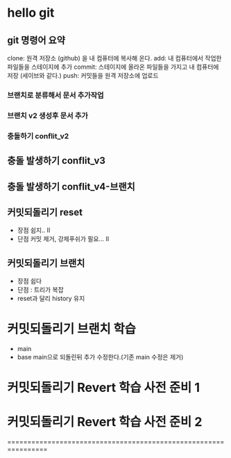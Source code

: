 ﻿# hello git

## git 명령어 요약

clone: 원격 저장소 (github) 을 내 컴퓨터에 복사해 온다.
add: 내 컴퓨터에서 작업한 파일들을 스테이지에 추가
commit: 스테이지에 올라온 파일들을 가지고 내 컴퓨터에 저장 (세이브와 같다.)
push: 커밋들을 원격 저장소에 업로드


### 브랜치로 분류해서 문서 추가작업

### 브랜치 v2 생성후 문서 추가

### 충돌하기 conflit_v2
## 충돌 발생하기 conflit_v3


## 충돌 발생하기 conflit_v4-브랜치

## 커밋되돌리기 reset
 - 장점 쉽지.. II
 - 단점 커밋 제거, 강제푸쉬가 필요... II

## 커밋되돌리기 브랜치
 
 - 장점 쉽다
 - 단점 : 트리가 복잡
 - reset과 달리 history 유지
 

 # 커밋되돌리기 브랜치 학습
  - main
  - base main으로 되돌린뒤 추가 수정한다.(기존 main 수정은 제거)


# 커밋되돌리기 Revert 학습 사전 준비 1

# 커밋되돌리기 Revert 학습 사전 준비 2

================================================================
